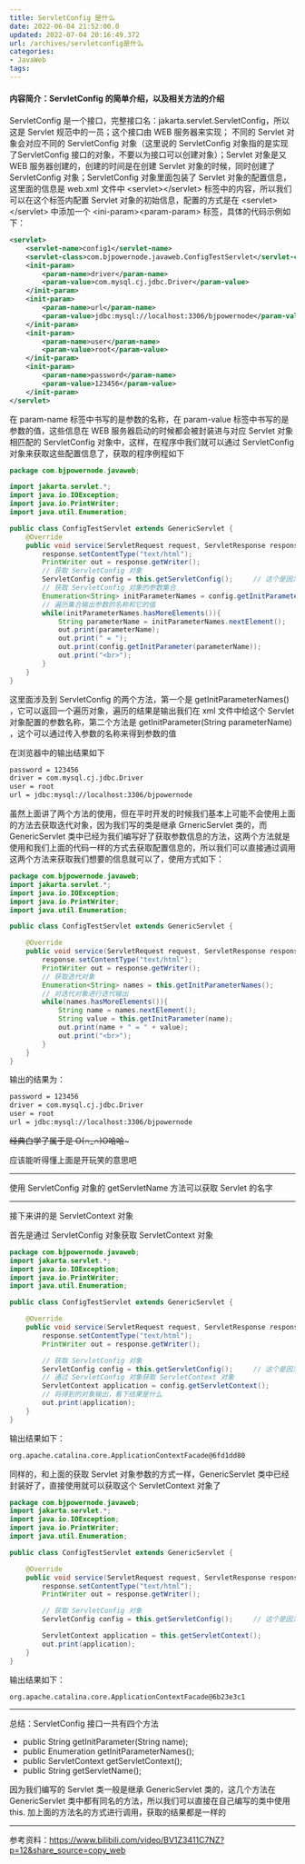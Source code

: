 ```yaml
---
title: ServletConfig 是什么
date: 2022-06-04 21:52:00.0
updated: 2022-07-04 20:16:49.372
url: /archives/servletconfig是什么
categories: 
- JavaWeb
tags: 
---
```




#### 内容简介：ServletConfig 的简单介绍，以及相关方法的介绍

<!--more-->

ServletConfig 是一个接口，完整接口名：jakarta.servlet.ServletConfig，所以这是 Servlet 规范中的一员；这个接口由 WEB 服务器来实现； 不同的 Servlet 对象会对应不同的 ServletConfig 对象（这里说的 ServletConfig 对象指的是实现了ServletConfig 接口的对象，不要以为接口可以创建对象）；Servlet 对象是又 WEB 服务器创建的，创建的时间是在创建 Servlet 对象的时候，同时创建了 ServletConfig 对象；ServletConfig 对象里面包装了 Servlet 对象的配置信息，这里面的信息是 web.xml 文件中 \<servlet>\</servlet> 标签中的内容，所以我们可以在这个标签内配置 Servlet 对象的初始信息，配置的方式是在 \<servlet>\</servlet> 中添加一个 \<ini-param>\<param-param> 标签，具体的代码示例如下：

~~~xml
<servlet>
    <servlet-name>config1</servlet-name>
    <servlet-class>com.bjpowernode.javaweb.ConfigTestServlet</servlet-class>
    <init-param>
        <param-name>driver</param-name>
        <param-value>com.mysql.cj.jdbc.Driver</param-value>
    </init-param>
    <init-param>
        <param-name>url</param-name>
        <param-value>jdbc:mysql://localhost:3306/bjpowernode</param-value>
    </init-param>
    <init-param>
        <param-name>user</param-name>
        <param-value>root</param-value>
    </init-param>
    <init-param>
        <param-name>password</param-name>
        <param-value>123456</param-value>
    </init-param>
</servlet>
~~~

在 param-name 标签中书写的是参数的名称，在 param-value 标签中书写的是参数的值，这些信息在 WEB 服务器启动的时候都会被封装进与对应 Servlet 对象相匹配的 ServletConfig 对象中，这样，在程序中我们就可以通过 ServletConfig 对象来获取这些配置信息了，获取的程序例程如下

~~~java
package com.bjpowernode.javaweb;

import jakarta.servlet.*;
import java.io.IOException;
import java.io.PrintWriter;
import java.util.Enumeration;

public class ConfigTestServlet extends GenericServlet {
    @Override
    public void service(ServletRequest request, ServletResponse response) throws ServletException, IOException {
        response.setContentType("text/html");
        PrintWriter out = response.getWriter();
        // 获取 ServletConfig 对象
        ServletConfig config = this.getServletConfig();     // 这个是因为继承了 GenericServlet 类，所以会有一个 ServletConfig 对象的属性
        // 获取 ServletConfig 对象的参数集合
        Enumeration<String> initParameterNames = config.getInitParameterNames();
        // 遍历集合输出参数的名称和它的值
        while(initParameterNames.hasMoreElements()){
            String parameterName = initParameterNames.nextElement();        // 得到参数的名字
            out.print(parameterName);
            out.print(" = ");
            out.print(config.getInitParameter(parameterName));              // 通过参数的名字获取参数的值并打印
            out.print("<br>");
        }
    }
}
~~~

这里面涉及到 ServletConfig 的两个方法，第一个是 getInitParameterNames() ，它可以返回一个遍历对象，遍历的结果是输出我们在 xml 文件中给这个 Servlet 对象配置的参数名称，第二个方法是 getInitParameter(String parameterName) ，这个可以通过传入参数的名称来得到参数的值

在浏览器中的输出结果如下

~~~txt
password = 123456
driver = com.mysql.cj.jdbc.Driver
user = root
url = jdbc:mysql://localhost:3306/bjpowernode
~~~

虽然上面讲了两个方法的使用，但在平时开发的时候我们基本上可能不会使用上面的方法去获取迭代对象，因为我们写的类是继承 GrnericServlet 类的，而 GenericServlet 类中已经为我们编写好了获取参数信息的方法，这两个方法就是使用和我们上面的代码一样的方式去获取配置信息的，所以我们可以直接通过调用这两个方法来获取我们想要的信息就可以了，使用方式如下：

~~~java
package com.bjpowernode.javaweb;
import jakarta.servlet.*;
import java.io.IOException;
import java.io.PrintWriter;
import java.util.Enumeration;

public class ConfigTestServlet extends GenericServlet {

    @Override
    public void service(ServletRequest request, ServletResponse response) throws ServletException, IOException {
        response.setContentType("text/html");
        PrintWriter out = response.getWriter();
        // 获取迭代对象
        Enumeration<String> names = this.getInitParameterNames();
        // 对迭代对象进行迭代输出
        while(names.hasMoreElements()){
            String name = names.nextElement();
            String value = this.getInitParameter(name);
            out.print(name + " = " + value);
            out.print("<br>");
        }
    }
}
~~~

输出的结果为：

~~~txt
password = 123456
driver = com.mysql.cj.jdbc.Driver
user = root
url = jdbc:mysql://localhost:3306/bjpowernode
~~~

~~经典白学了属于是 O(∩_∩)O哈哈~~~

应该能听得懂上面是开玩笑的意思吧

---

使用 ServletConfig 对象的 getServletName 方法可以获取 Servlet 的名字

---

接下来讲的是 ServletContext 对象

首先是通过 ServletConfig 对象获取 ServletContext 对象

~~~java
package com.bjpowernode.javaweb;
import jakarta.servlet.*;
import java.io.IOException;
import java.io.PrintWriter;
import java.util.Enumeration;

public class ConfigTestServlet extends GenericServlet {

    @Override
    public void service(ServletRequest request, ServletResponse response) throws ServletException, IOException {
        response.setContentType("text/html");
        PrintWriter out = response.getWriter();

        // 获取 ServletConfig 对象
        ServletConfig config = this.getServletConfig();     // 这个是因为继承了 GenericServlet 类，所以会有一个 ServletConfig 对象的属性
        // 通过 ServletConfig 对象获取 ServletContext 对象
        ServletContext application = config.getServletContext();
        // 将得到的对象输出，看下结果是什么
        out.print(application);
    }
}
~~~

输出结果如下：

~~~txt
org.apache.catalina.core.ApplicationContextFacade@6fd1dd80
~~~

同样的，和上面的获取 Servlet 对象参数的方式一样，GenericServlet 类中已经封装好了，直接使用就可以获取这个 ServletContext 对象了

~~~java
package com.bjpowernode.javaweb;
import jakarta.servlet.*;
import java.io.IOException;
import java.io.PrintWriter;
import java.util.Enumeration;

public class ConfigTestServlet extends GenericServlet {

    @Override
    public void service(ServletRequest request, ServletResponse response) throws ServletException, IOException {
        response.setContentType("text/html");
        PrintWriter out = response.getWriter();

        // 获取 ServletConfig 对象
        ServletConfig config = this.getServletConfig();     // 这个是因为继承了 GenericServlet 类，所以会有一个 ServletConfig 对象的属性

        ServletContext application = this.getServletContext();
        out.print(application);
    }
}
~~~

输出结果如下：

~~~txt
org.apache.catalina.core.ApplicationContextFacade@6b23e3c1
~~~

---

总结：ServletConfig 接口一共有四个方法

- public String getInitParameter(String name);
- public Enumeration<String> getInitParameterNames();
- public ServletContext getServletContext();
- public String getServletName();

因为我们编写的 Servlet 类一般是继承 GenericServlet 类的，这几个方法在 GenericServlet 类中都有同名的方法，所以我们可以直接在自己编写的类中使用 this. 加上面的方法名的方式进行调用，获取的结果都是一样的

---

参考资料：https://www.bilibili.com/video/BV1Z3411C7NZ?p=12&share_source=copy_web